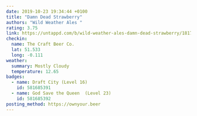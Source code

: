 ```yaml
---
date: 2019-10-23 19:34:44 +0100
title: "Damn Dead Strawberry"
authors: "Wild Weather Ales "
rating: 3.75
link: https://untappd.com/b/wild-weather-ales-damn-dead-strawberry/1817972
checkin:
  name: The Craft Beer Co.
  lat: 51.533
  long: -0.111
weather:
  summary: Mostly Cloudy
  temperature: 12.65
badges:
  - name: Draft City (Level 16)
    id: 581685391
  - name: God Save the Queen  (Level 23)
    id: 581685392
posting_method: https://ownyour.beer
---
```

